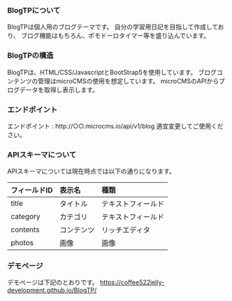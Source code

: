 ### BlogTPについて
BlogTPは個人用のブログテーマです。
自分の学習用日記を目指して作成しており、
ブログ機能はもちろん、ポモドーロタイマー等を盛り込んでいます。

### BlogTPの構造
BlogTPは、HTML/CSS/JavascriptとBootStrap5を使用しています。
ブログコンテンツの管理はmicroCMSの使用を想定しています。
microCMSのAPIからブログデータを取得し表示します。

### エンドポイント
エンドポイント : http://○○.microcms.io/api/v1/blog
適宜変更してご使用ください。

### APIスキーマについて
APIスキーマについては現在時点では以下の通りになります。

|フィールドID|表示名|種類|
|:---|:---|:---|
|title|タイトル|テキストフィールド|
|category|カテゴリ|テキストフィールド|
|contents|コンテンツ|リッチエディタ|
|photos|画像|画像|

### デモページ
デモページは下記のとおりです。
https://coffee522jelly-development.github.io/BlogTP/
